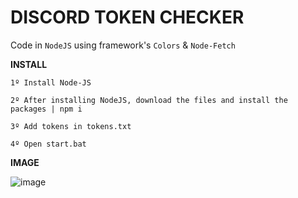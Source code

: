 # DISCORD TOKEN CHECKER

Code in `NodeJS` using framework's `Colors` & `Node-Fetch`

**INSTALL**

`1º Install Node-JS`

`2º After installing NodeJS, download the files and install the packages | npm i`

`3º Add tokens in tokens.txt`

`4º Open start.bat`

**IMAGE**

![image](https://user-images.githubusercontent.com/69597508/100137716-a2a47f80-2e6b-11eb-841a-3c9fdcaf4988.png)
